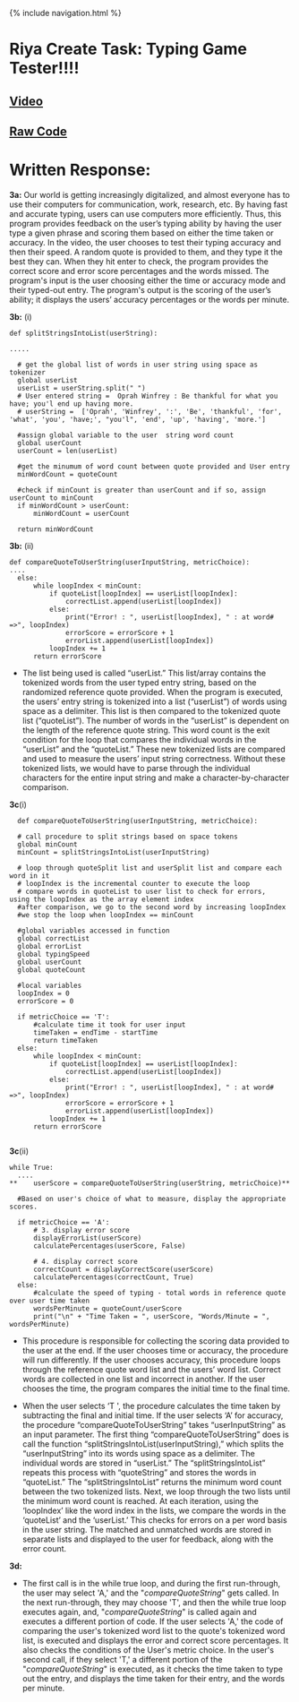 {% include navigation.html %}
# Riya Create Task: Typing Game Tester!!!!
## [Video](https://drive.google.com/file/d/1V4CgI6JvoveDZCwnLKqA1N90FTXYzUBP/view)
## [Raw Code](https://github.com/ranand2445/curly-knife/commit/823600dc803c3b7a939f67483e915e63d45c1865)

# Written Response:
**3a:**
Our world is getting increasingly digitalized, and almost everyone has to use their computers for communication, work, research, etc. By having fast and accurate typing, users can use computers more efficiently. Thus, this program provides feedback on the user’s typing ability by having the user type a given phrase and scoring them based on either the time taken or accuracy. In the video, the user chooses to test their typing accuracy and then their speed. A random quote is provided to them, and they type it the best they can. When they hit enter to check, the program provides the correct score and error score percentages and the words missed. The program's input is the user choosing either the time or accuracy mode and their typed-out entry. The program's output is the scoring of the user’s ability; it displays the users’ accuracy percentages or the words per minute.

**3b:** (i) 
  ```
def splitStringsIntoList(userString):

 .....

    # get the global list of words in user string using space as tokenizer
    global userList
    userList = userString.split(" ")
    # User entered string =  Oprah Winfrey : Be thankful for what you have; you'l end up having more.
    # userString =  ['Oprah', 'Winfrey', ':', 'Be', 'thankful', 'for', 'what', 'you', 'have;', "you'l", 'end', 'up', 'having', 'more.']

    #assign global variable to the user  string word count
    global userCount
    userCount = len(userList)

    #get the minumum of word count between quote provided and User entry
    minWordCount = quoteCount

    #check if minCount is greater than userCount and if so, assign userCount to minCount
    if minWordCount > userCount:
        minWordCount = userCount

    return minWordCount
  ```
**3b:** (ii) 
  ```
def compareQuoteToUserString(userInputString, metricChoice):
....
    else:
        while loopIndex < minCount:
            if quoteList[loopIndex] == userList[loopIndex]:
                correctList.append(userList[loopIndex])
            else:
                print("Error! : ", userList[loopIndex], " : at word# =>", loopIndex)
                errorScore = errorScore + 1
                errorList.append(userList[loopIndex])
            loopIndex += 1
        return errorScore
   ```
- The list being used is called “userList.” This list/array contains the tokenized words from the user typed entry string, based on the randomized reference quote provided. When the program is executed, the users’ entry string is tokenized into a list (“userList”) of words using space as a delimiter. This list is then compared to the tokenized quote list (“quoteList”). The number of words in the “userList” is dependent on the length of the reference quote string. This word count is the exit condition for the loop that compares the individual words in the “userList” and the “quoteList.” These new tokenized lists are compared and used to measure the users’ input string correctness. Without these tokenized lists, we would have to parse through the individual characters for the entire input string and make a character-by-character comparison.

**3c**(i)
  ```
    def compareQuoteToUserString(userInputString, metricChoice):

    # call procedure to split strings based on space tokens
    global minCount
    minCount = splitStringsIntoList(userInputString)

    # loop through quoteSplit list and userSplit list and compare each word in it
    # loopIndex is the incremental counter to execute the loop
    # compare words in quoteList to user list to check for errors,  using the loopIndex as the array element index
    #after comparison, we go to the second word by increasing loopIndex
    #we stop the loop when loopIndex == minCount

    #global variables accessed in function
    global correctList
    global errorList
    global typingSpeed
    global userCount
    global quoteCount

    #local variables
    loopIndex = 0
    errorScore = 0

    if metricChoice == 'T':
        #calculate time it took for user input
        timeTaken = endTime - startTime
        return timeTaken
    else:
        while loopIndex < minCount:
            if quoteList[loopIndex] == userList[loopIndex]:
                correctList.append(userList[loopIndex])
            else:
                print("Error! : ", userList[loopIndex], " : at word# =>", loopIndex)
                errorScore = errorScore + 1
                errorList.append(userList[loopIndex])
            loopIndex += 1
        return errorScore
    
 ```
**3c**(ii) 
  ```
  while True:
    ....
**    userScore = compareQuoteToUserString(userString, metricChoice)**

    #Based on user's choice of what to measure, display the appropriate scores.

    if metricChoice == 'A':
        # 3. display error score
        displayErrorList(userScore)
        calculatePercentages(userScore, False)

        # 4. display correct score
        correctCount = displayCorrectScore(userScore)
        calculatePercentages(correctCount, True)
    else:
        #calculate the speed of typing - total words in reference quote over user time taken
        wordsPerMinute = quoteCount/userScore
        print("\n" + "Time Taken = ", userScore, "Words/Minute = ", wordsPerMinute)
   ```
- This procedure is responsible for collecting the scoring data provided to the user at the end. If the user chooses time or accuracy, the procedure will run differently. If the user chooses accuracy, this procedure loops through the reference quote word list and the users’ word list. Correct words are collected in one list and incorrect in another. If the user chooses the time, the program compares the initial time to the final time.

- When the user selects ‘T ', the procedure calculates the time taken by subtracting the final and initial time. If the user selects ‘A’ for accuracy, the procedure “compareQuoteToUserString” takes “userInputString” as an input parameter. The first thing “compareQuoteToUserString” does is call the function “splitStringsIntoList(userInputString),” which splits the “userInputString” into its words using space as a delimiter. The individual words are stored in “userList.” The “splitStringsIntoList” repeats this process with “quoteString” and stores the words in “quoteList.” The “splitStringsIntoList” returns the minimum word count between the two tokenized lists. Next, we loop through the two lists until the minimum word count is reached. At each iteration, using the ‘loopIndex’ like the word index in the lists, we compare the words in the ‘quoteList’ and the ‘userList.’ This checks for errors on a per word basis in the user string. The matched and unmatched words are stored in separate lists and displayed to the user for feedback, along with the error count.


**3d:** 
- The first call is in the while true loop, and during the first run-through, the user may select 'A,' and the "_compareQuoteString_" gets called. In the next run-through, they may choose 'T', and then the while true loop executes again, and, "_compareQuoteString_" is called again and executes  a different portion of code. If the user selects 'A,' the code of comparing the user's tokenized word list to the quote's tokenized word list, is executed and displays the error and correct score percentages. It also checks the conditions of the User's metric choice. In the user's second call, if they select 'T,' a different portion of the  "_compareQuoteString_"  is executed, as it checks the time taken to type out the entry, and displays the time taken for their entry, and the words per minute. 
